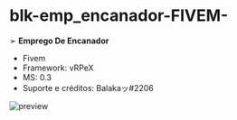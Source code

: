 # blk-emp_encanador-FIVEM-

➢ **Emprego De Encanador**
- Fivem
- Framework: vRPeX
- MS: 0.3 
- Suporte e créditos: Balakaッ#2206

![preview](https://www.youtube.com/watch?v=ZHezsieV44A)

